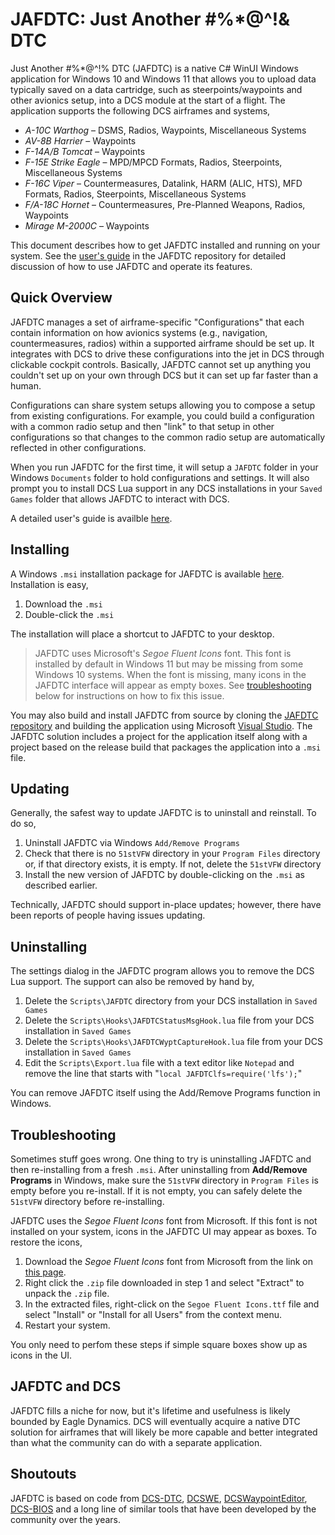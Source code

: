 # JAFDTC: Just Another #%*@^!& DTC

Just Another #%*@^!% DTC (JAFDTC) is a native C# WinUI Windows application for Windows 10 and
Windows 11 that allows you to upload data typically saved on a data cartridge, such as
steerpoints/waypoints and other avionics setup, into a DCS module at the start of a flight. The
application supports the following DCS airframes and systems,

- *A-10C Warthog* &ndash; DSMS, Radios, Waypoints, Miscellaneous Systems
- *AV-8B Harrier* &ndash; Waypoints
- *F-14A/B Tomcat* &ndash; Waypoints
- *F-15E Strike Eagle* &ndash; MPD/MPCD Formats, Radios, Steerpoints, Miscellaneous Systems
- *F-16C Viper* &ndash; Countermeasures, Datalink, HARM (ALIC, HTS), MFD Formats, Radios,
  Steerpoints, Miscellaneous Systems
- *F/A-18C Hornet* &ndash; Countermeasures, Pre-Planned Weapons, Radios, Waypoints
- *Mirage M-2000C* &ndash; Waypoints

This document describes how to get JAFDTC installed and running on your system. See the
[user's guide](https://github.com/51st-Vfw/JAFDTC/tree/master/doc)
in the JAFDTC repository for detailed discussion of how to use JAFDTC and operate its features.

## Quick Overview

JAFDTC manages a set of airframe-specific "Configurations" that each contain information on how
avionics systems (e.g., navigation, countermeasures, radios) within a supported airframe should
be set up. It integrates with DCS to drive these configurations into the jet in DCS through
clickable cockpit controls. Basically, JAFDTC cannot set up anything you couldn't set up on your
own through DCS but it can set up far faster than a human.

Configurations can share system setups allowing you to compose a setup from existing
configurations. For example, you could build a configuration with a common radio setup and then
"link" to that setup in other configurations so that changes to the common radio setup are
automatically reflected in other configurations.

When you run JAFDTC for the first time, it will setup a `JAFDTC` folder in your Windows
`Documents` folder to hold configurations and settings. It will also prompt you to
install DCS Lua support in any DCS installations in your `Saved Games` folder that
allows JAFDTC to interact with DCS.

A detailed user's guide is availble
[here](https://github.com/51st-Vfw/JAFDTC/tree/master/doc).

## Installing

A Windows `.msi` installation package for JAFDTC is available
[here](https://github.com/51st-Vfw/JAFDTC/releases).
Installation is easy,

1. Download the `.msi`
2. Double-click the `.msi`

The installation will place a shortcut to JAFDTC to your desktop.

> JAFDTC uses Microsoft's *Segoe Fluent Icons* font. This font is installed by default in
> Windows 11 but may be missing from some Windows 10 systems. When the font is missing, many
> icons in the JAFDTC interface will appear as empty boxes. See
> [troubleshooting](#troubleshooting)
> below for instructions on how to fix this issue.

You may also build and install JAFDTC from source by cloning the
[JAFDTC repository](https://github.com/51st-Vfw/JAFDTC)
and building the application using Microsoft
[Visual Studio](https://visualstudio.microsoft.com/vs/).
The JAFDTC solution includes a project for the application itself along with a project based
on the release build that packages the application into a `.msi` file.

## Updating

Generally, the safest way to update JAFDTC is to uninstall and reinstall. To do so,

1. Uninstall JAFDTC via Windows `Add/Remove Programs`
2. Check that there is no `51stVFW` directory in your `Program Files` directory or, if that
   directory exists, it is empty. If not, delete the `51stVFW` directory
3. Install the new version of JAFDTC by double-clicking on the `.msi` as described earlier.

Technically, JAFDTC should support in-place updates; however, there have been reports of
people having issues updating.

## Uninstalling

The settings dialog in the JAFDTC program allows you to remove the DCS Lua support. The support
can also be removed by hand by,

1. Delete the `Scripts\JAFDTC` directory from your DCS installation in `Saved Games`
2. Delete the `Scripts\Hooks\JAFDTCStatusMsgHook.lua` file from your DCS installation in
   `Saved Games`
3. Delete the `Scripts\Hooks\JAFDTCWyptCaptureHook.lua` file from your DCS installation in
   `Saved Games`
4. Edit the `Scripts\Export.lua` file with a text editor like `Notepad` and remove the line
   that starts with "`local JAFDTClfs=require('lfs');`"

You can remove JAFDTC itself using the Add/Remove Programs function in Windows.

## Troubleshooting

Sometimes stuff goes wrong. One thing to try is uninstalling JAFDTC and then re-installing from
a fresh `.msi`. After uninstalling from **Add/Remove Programs** in Windows, make sure the
`51stVFW` directory in `Program Files` is empty before you re-install. If it is not empty, you
can safely delete the `51stVFW` directory before re-installing.

JAFDTC uses the *Segoe Fluent Icons* font from Microsoft. If this font is not installed on your
system, icons in the JAFDTC UI may appear as boxes. To restore the icons,

1. Download the *Segoe Fluent Icons* font from Microsoft from the link on
   [this page](https://learn.microsoft.com/en-us/windows/apps/design/downloads/#fonts).
2. Right click the `.zip` file downloaded in step 1 and select "Extract" to unpack the `.zip`
   file.
3. In the extracted files, right-click on the `Segoe Fluent Icons.ttf` file and select
   "Install" or "Install for all Users" from the context menu.
4. Restart your system.

You only need to perfom these steps if simple square boxes show up as icons in the UI.

## JAFDTC and DCS

JAFDTC fills a niche for now, but it's lifetime and usefulness is likely bounded by Eagle
Dynamics. DCS will eventually acquire a native DTC solution for airframes that will likely
be more capable and better integrated than what the community can do with a separate
application.

## Shoutouts

JAFDTC is based on code from
[DCS-DTC](https://github.com/the-paid-actor/dcs-dtc),
[DCSWE](https://github.com/51st-Vfw/DCSWaypointEditor),
[DCSWaypointEditor](https://github.com/Santi871/DCSWaypointEditor),
[DCS-BIOS](https://github.com/DCS-Skunkworks/dcs-bios)
and a long line of similar tools that have been developed by the community over the years.
